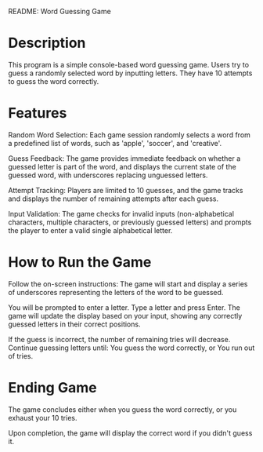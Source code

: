 README: Word Guessing Game

# Description
This program is a simple console-based word guessing game. Users try to guess a randomly selected word by inputting letters. They have 10 attempts to guess the word correctly.

# Features
Random Word Selection: Each game session randomly selects a word from a predefined list of words, such as 'apple', 'soccer', and 'creative'.

Guess Feedback: The game provides immediate feedback on whether a guessed letter is part of the word, and displays the current state of the guessed word, with underscores replacing unguessed letters.

Attempt Tracking: Players are limited to 10 guesses, and the game tracks and displays the number of remaining attempts after each guess.

Input Validation: The game checks for invalid inputs (non-alphabetical characters, multiple characters, or previously guessed letters) and prompts the player to enter a valid single alphabetical letter.

# How to Run the Game
Follow the on-screen instructions:
The game will start and display a series of underscores representing the letters of the word to be guessed.

You will be prompted to enter a letter. Type a letter and press Enter.
The game will update the display based on your input, showing any correctly guessed letters in their correct positions.

If the guess is incorrect, the number of remaining tries will decrease.
Continue guessing letters until:
You guess the word correctly, or
You run out of tries.

# Ending Game
The game concludes either when you guess the word correctly, or you exhaust your 10 tries.

Upon completion, the game will display the correct word if you didn't guess it.

